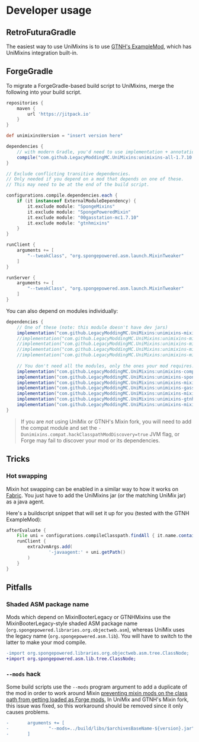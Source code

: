 # Developer usage

## RetroFuturaGradle

The easiest way to use UniMixins is to use [GTNH's ExampleMod](https://github.com/GTNewHorizons/ExampleMod1.7.10), which has UniMixins integration built-in.

## ForgeGradle

To migrate a ForgeGradle-based build script to UniMixins, merge the following into your build script.

```gradle
repositories {
    maven {
        url 'https://jitpack.io'
    }
}

def unimixinsVersion = "insert version here"

dependencies {
    // with modern Gradle, you'd need to use implementation + annotationProcessor
    compile("com.github.LegacyModdingMC.UniMixins:unimixins-all-1.7.10:$unimixinsVersion:dev")
}

// Exclude conflicting transitive dependencies.
// Only needed if you depend on a mod that depends on one of these.
// This may need to be at the end of the build script.

configurations.compile.dependencies.each {
    if (it instanceof ExternalModuleDependency) {
        it.exclude module: "SpongeMixins"
        it.exclude module: "SpongePoweredMixin"
        it.exclude module: "00gasstation-mc1.7.10"
        it.exclude module: "gtnhmixins"
    }
}

runClient {
    arguments += [
        "--tweakClass", "org.spongepowered.asm.launch.MixinTweaker"
    ]
}

runServer {
    arguments += [
        "--tweakClass", "org.spongepowered.asm.launch.MixinTweaker"
    ]
}
```

You can also depend on modules individually:

```gradle
dependencies {
    // One of these (note: this module doesn't have dev jars)
    implementation("com.github.LegacyModdingMC.UniMixins:unimixins-mixin-1.7.10:$unimixinsVersion+unimix.0.12.2-mixin.0.8.5")
    //implementation("com.github.LegacyModdingMC.UniMixins:unimixins-mixin-1.7.10:$unimixinsVersion+spongepowered.0.8.5")
    //implementation("com.github.LegacyModdingMC.UniMixins:unimixins-mixin-1.7.10:$unimixinsVersion+fabric.0.12.5-mixin.0.8.5")
    //implementation("com.github.LegacyModdingMC.UniMixins:unimixins-mixin-1.7.10:$unimixinsVersion+gasmix.0.8.5-gasstation_7")
    //implementation("com.github.LegacyModdingMC.UniMixins:unimixins-mixin-1.7.10:$unimixinsVersion+gtnh.0.8.5-GTNH-2")
    
    // You don't need all the modules, only the ones your mod requires.
    implementation("com.github.LegacyModdingMC.UniMixins:unimixins-compat-1.7.10:$unimixinsVersion:dev")
    implementation("com.github.LegacyModdingMC.UniMixins:unimixins-spongemixins-1.7.10:$unimixinsVersion+gtnh.2.0.1:dev")
    implementation("com.github.LegacyModdingMC.UniMixins:unimixins-mixinbooterlegacy-1.7.10:$unimixinsVersion+1.2.1:dev")
    implementation("com.github.LegacyModdingMC.UniMixins:unimixins-gasstation-1.7.10:$unimixinsVersion+0.5.1:dev")
    implementation("com.github.LegacyModdingMC.UniMixins:unimixins-mixinextras-1.7.10:$unimixinsVersion+0.2.0:dev")
    implementation("com.github.LegacyModdingMC.UniMixins:unimixins-gtnhmixins-1.7.10:$unimixinsVersion+2.1.15:dev")
    implementation("com.github.LegacyModdingMC.UniMixins:unimixins-mixingasm-1.7.10:$unimixinsVersion+0.3:dev")
}
```

> If you are *not* using UniMix or GTNH's Mixin fork, you will need to add the compat module and set the `-Dunimixins.compat.hackClasspathModDiscovery=true` JVM flag, or Forge may fail to discover your mod or its dependencies.

## Tricks

### Hot swapping

Mixin hot swapping can be enabled in a similar way to how it works on [Fabric](https://fabricmc.net/wiki/tutorial:mixin_hotswaps). You just have to add the UniMixins jar (or the matching UniMix jar) as a java agent.

Here's a buildscript snippet that will set it up for you (tested with the GTNH ExampleMod):

```gradle
afterEvaluate {
    File uni = configurations.compileClasspath.findAll { it.name.contains("unimixins-all-") || it.name.contains("unimixins-mixin-") || it.name.contains("unimixins-0.") }.first()
    runClient {
        extraJvmArgs.add(
                '-javaagent:' + uni.getPath()
        )
    }
}
```

## Pitfalls

### Shaded ASM package name

Mods which depend on MixinBooterLegacy or GTNHMixins use the MixinBooterLegacy-style shaded ASM package name (`org.spongepowered.libraries.org.objectweb.asm`), whereas UniMix uses the legacy name (`org.spongepowered.asm.lib`). You will have to switch to the latter to make your mod compile.

```patch
-import org.spongepowered.libraries.org.objectweb.asm.tree.ClassNode;
+import org.spongepowered.asm.lib.tree.ClassNode;
```

### `--mods` hack

Some build scripts use the `--mods` program argument to add a duplicate of the mod in order to work around Mixin [preventing mixin mods on the class path from getting loaded as Forge mods.](https://github.com/SpongePowered/Mixin/issues/207) In UniMix and GTNH's Mixin fork, this issue was fixed, so this workaround should be removed since it only causes problems.

```patch
-       arguments += [
-               "--mods=../build/libs/$archivesBaseName-${version}.jar"
-       ]
```
